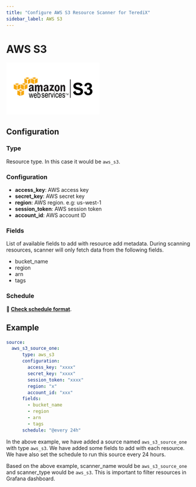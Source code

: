 ```yaml
---
title: "Configure AWS S3 Resource Scanner for TerediX"
sidebar_label: AWS S3
---
```


# AWS S3

<img src="/img/aws_s3_icon.png" alt="AWS S3" width="250"/>

## Configuration

### Type

Resource type. In this case it would be `aws_s3`.

### Configuration

- **access_key**: AWS access key
- **secret_key**: AWS secret key
- **region**: AWS region. e.g: us-west-1
- **session_token**: AWS session token
- **account_id**: AWS account ID

### Fields

List of available fields to add with resource add metadata. During scanning resources, scanner will only fetch data 
from the following fields.

- bucket_name
- region
- arn
- tags

### Schedule

**🔗 [Check schedule format](/docs/configuration/scanner/overview#schedule-format)**.

## Example

```yaml
source:
  aws_s3_source_one:
      type: aws_s3
      configuration:
        access_key: "xxxx"
        secret_key: "xxxx"
        session_token: "xxxx"
        region: "x"
        account_id: "xxx"
      fields:
        - bucket_name
        - region
        - arn
        - tags
      schedule: "@every 24h"
```

In the above example, we have added a source named `aws_s3_source_one` with type `aws_s3`. We have added some fields to add with each resource. 
We have also set the schedule to run this source every 24 hours.

Based on the above example, scanner_name would be `aws_s3_source_one` and scanner_type would be `aws_s3`. This is 
important to filter resources in Grafana dashboard.